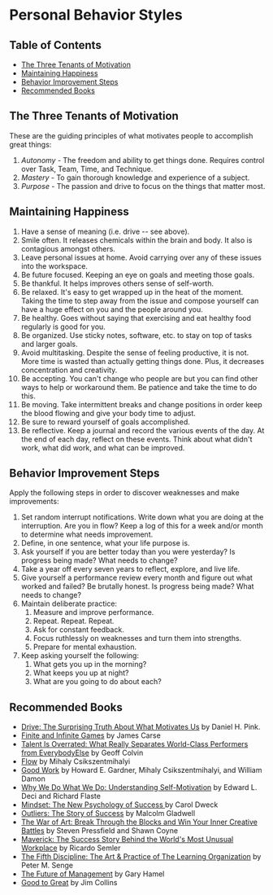 # Personal Behavior Styles

<!-- Tocer[start]: Auto-generated, don't remove. -->

## Table of Contents

  - [The Three Tenants of Motivation](#the-three-tenants-of-motivation)
  - [Maintaining Happiness](#maintaining-happiness)
  - [Behavior Improvement Steps](#behavior-improvement-steps)
  - [Recommended Books](#recommended-books)

<!-- Tocer[finish]: Auto-generated, don't remove. -->

## The Three Tenants of Motivation

These are the guiding principles of what motivates people to accomplish great things:

1. *Autonomy* - The freedom and ability to get things done. Requires control over Task, Team, Time,
   and Technique.
1. *Mastery* - To gain thorough knowledge and experience of a subject.
1. *Purpose* - The passion and drive to focus on the things that matter most.

## Maintaining Happiness

1. Have a sense of meaning (i.e. drive -- see above).
1. Smile often. It releases chemicals within the brain and body. It also is contagious amongst
   others.
1. Leave personal issues at home. Avoid carrying over any of these issues into the workspace.
1. Be future focused. Keeping an eye on goals and meeting those goals.
1. Be thankful. It helps improves others sense of self-worth.
1. Be relaxed. It's easy to get wrapped up in the heat of the moment. Taking the time to step away
   from the issue and compose yourself can have a huge effect on you and the people around you.
1. Be healthy. Goes without saying that exercising and eat healthy food regularly is good for you.
1. Be organized. Use sticky notes, software, etc. to stay on top of tasks and larger goals.
1. Avoid multitasking. Despite the sense of feeling productive, it is not. More time is wasted than
   actually getting things done. Plus, it decreases concentration and creativity.
1. Be accepting. You can't change who people are but you can find other ways to help or workaround
   them. Be patience and take the time to do this.
1. Be moving. Take intermittent breaks and change positions in order keep the blood flowing and give
   your body time to adjust.
1. Be sure to reward yourself of goals accomplished.
1. Be reflective. Keep a journal and record the various events of the day. At the end of each day,
   reflect on these events. Think about what didn't work, what did work, and what can be improved.

## Behavior Improvement Steps

Apply the following steps in order to discover weaknesses and make improvements:

1. Set random interrupt notifications. Write down what you are doing at the interruption. Are you in
   flow? Keep a log of this for a week and/or month to determine what needs improvement.
1. Define, in one sentence, what your life purpose is.
1. Ask yourself if you are better today than you were yesterday? Is progress being made? What needs
   to change?
1. Take a year off every seven years to reflect, explore, and live life.
1. Give yourself a performance review every month and figure out what worked and failed? Be brutally
   honest. Is progress being made? What needs to change?
1. Maintain deliberate practice:
    1. Measure and improve performance.
    1. Repeat. Repeat. Repeat.
    1. Ask for constant feedback.
    1. Focus ruthlessly on weaknesses and turn them into strengths.
    1. Prepare for mental exhaustion.
1. Keep asking yourself the following:
    1. What gets you up in the morning?
    1. What keeps you up at night?
    1. What are you going to do about each?

## Recommended Books

- [Drive: The Surprising Truth About What Motivates Us](http://www.amazon.com/Drive-Surprising-Truth-About-Motivates/dp/1594484805/ref=sr_1_1?ie=UTF8&qid=1375569191&sr=8-1&keywords=Drive) by Daniel H. Pink.
- [Finite and Infinite Games](http://www.amazon.com/Finite-Infinite-Games-James-Carse/dp/1476731713/ref=sr_1_1?ie=UTF8&qid=1375573433&sr=8-1&keywords=Finite+and+Infinite+Games) by James Carse
- [Talent Is Overrated: What Really Separates World-Class Performers from EverybodyElse](http://www.amazon.com/Talent-Overrated-World-Class-Performers-EverybodyElse/dp/1591842948/ref=sr_1_1?ie=UTF8&qid=1375573465&sr=8-1&keywords=Talent+Is+Overrated%3A+What+Really+Separates+World-Class+Performers+from+EverybodyElse) by Geoff Colvin
- [Flow](http://www.amazon.com/Flow-The-Psychology-Optimal-Experience/dp/0061339202/ref=sr_1_1?ie=UTF8&qid=1375573492&sr=8-1&keywords=Flow) by Mihaly Csikszentmihalyi
- [Good Work](http://www.amazon.com/Good-Work-Howard-E-Gardner/dp/0465026087/ref=sr_1_1?ie=UTF8&qid=1375573615&sr=8-1&keywords=Good+Work) by Howard E. Gardner, Mihaly Csikszentmihalyi, and William Damon
- [Why We Do What We Do: Understanding Self-Motivation](http://www.amazon.com/Why-We-What-Understanding-Self-Motivation/dp/0140255265/ref=sr_1_1?ie=UTF8&qid=1375573514&sr=8-1&keywords=Why+We+Do+What+We+Do%3A+Understanding+Self-Motivation) by Edward L. Deci and Richard Flaste
- [Mindset: The New Psychology of Success ](http://www.amazon.com/Mindset-The-New-Psychology-Success/dp/0345472322/ref=sr_1_1?ie=UTF8&qid=1375573577&sr=8-1&keywords=Mindset) by Carol Dweck
- [Outliers: The Story of Success](http://www.amazon.com/Outliers-Story-Success-Malcolm-Gladwell/dp/0316017930/ref=sr_1_1?ie=UTF8&qid=1375573653&sr=8-1&keywords=Outliers%3A+The+Story+of+Success) by Malcolm Gladwell
- [The War of Art: Break Through the Blocks and Win Your Inner Creative Battles](http://www.amazon.com/The-War-Art-Through-Creative/dp/1936891026/ref=sr_1_1?ie=UTF8&qid=1375573686&sr=8-1&keywords=The+War+of+Art%3A+Break+Through+the+Blocks+and+Win+Your+Inner+Creative+Battles) by Steven Pressfield and Shawn Coyne
- [Maverick: The Success Story Behind the World's Most Unusual Workplace](http://www.amazon.com/Maverick-Success-Behind-Unusual-Workplace/dp/0446670553/ref=sr_1_1?ie=UTF8&qid=1375573720&sr=8-1&keywords=Maverick%3A+The+Success+Story+Behind+the+World%27s+Most+Unusual+Workplace) by Ricardo Semler
- [The Fifth Discipline: The Art & Practice of The Learning Organization](http://www.amazon.com/The-Fifth-Discipline-Practice-Organization/dp/0385517254/ref=sr_1_1?ie=UTF8&qid=1375573751&sr=8-1&keywords=The+Fifth+Discipline%3A+The+Art+%26+Practice+of+The+Learning+Organization) by Peter M. Senge
- [The Future of Management](http://www.amazon.com/The-Future-Management-Gary-Hamel/dp/1422102505/ref=sr_1_1?ie=UTF8&qid=1375573778&sr=8-1&keywords=The+Future+of+Management) by Gary Hamel
- [Good to Great](http://www.amazon.com/Good-Great-Companies-Leap-Others/dp/0066620996/ref=sr_1_sc_1?ie=UTF8&qid=1375573794&sr=8-1-spell&keywords=Good+to+Greawt) by Jim Collins
